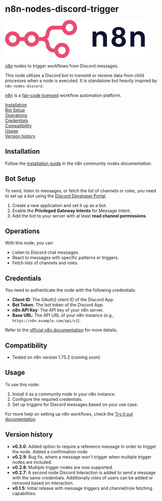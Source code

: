 # n8n-nodes-discord-trigger

![n8n.io - Workflow Automation](https://raw.githubusercontent.com/n8n-io/n8n/master/assets/n8n-logo.png)

[n8n](https://www.n8n.io) nodes to trigger workflows from Discord messages.


This node utilizes a Discord bot to transmit or receive data from child processes when a node is executed. It is standalone but heavily inspired by `n8n-nodes-discord`.


[n8n](https://n8n.io/) is a [fair-code licensed](https://docs.n8n.io/reference/license/) workflow automation platform.

[Installation](#installation)  
[Bot Setup](#bot-setup)  
[Operations](#operations)  
[Credentials](#credentials)  <!-- delete if no auth needed -->  
[Compatibility](#compatibility)  
[Usage](#usage)  <!-- delete if not using this section -->  
[Version history](#version-history)  <!-- delete if not using this section -->  

## Installation

Follow the [installation guide](https://docs.n8n.io/integrations/community-nodes/installation/) in the n8n community nodes documentation.


## Bot Setup

To send, listen to messages, or fetch the list of channels or roles, you need to set up a bot using the [Discord Developer Portal](https://discord.com/developers/applications).

1. Create a new application and set it up as a bot.
2. Enable the **Privileged Gateway Intents** for Message Intent.
3. Add the bot to your server with at least **read channel permissions**.



## Operations

With this node, you can:
- Listen to Discord chat messages.
- React to messages with specific patterns or triggers.
- Fetch lists of channels and roles.



## Credentials

You need to authenticate the node with the following credentials:
- **Client ID**: The OAuth2 client ID of the Discord App.
- **Bot Token**: The bot token of the Discord App.
- **n8n API Key**: The API key of your n8n server.
- **Base URL**: The API URL of your n8n instance (e.g., `https://n8n.example.com/api/v1`).

Refer to the [official n8n documentation](https://docs.n8n.io/) for more details.


## Compatibility

- Tested on n8n version 1.75.2
(coming soon)


## Usage

To use this node:
1. Install it as a community node in your n8n instance.
2. Configure the required credentials.
3. Set up triggers for Discord messages based on your use case.

For more help on setting up n8n workflows, check the [Try it out documentation](https://docs.n8n.io/try-it-out/).


## Version history

- **v0.3.0**: Added option to require a reference message in order to trigger the node. Added a confirmation node
- **v0.2.9**: Bug fix, where a message won't trigger when multiple trigger nodes are included.
- **v0.2.8**: Multiple trigger nodes are now supported.
- **v0.2.7**: A second node Discord Interaction is added to send a message with the same credentials. Additionally roles of users can be added or removed based on interaction.
- **v0.1.5**: Initial release with message triggers and channel/role fetching capabilities.

